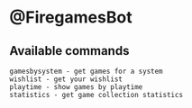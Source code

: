# @FiregamesBot

## Available commands

```
gamesbysystem - get games for a system
wishlist - get your wishlist
playtime - show games by playtime
statistics - get game collection statistics
```
